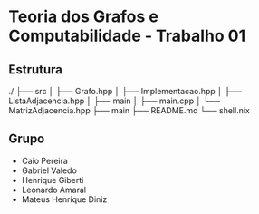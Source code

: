 # Teoria dos Grafos e Computabilidade - Trabalho 01

## Estrutura

./
├── src
│   ├── Grafo.hpp
│   ├── Implementacao.hpp
│   ├── ListaAdjacencia.hpp
│   ├── main
│   ├── main.cpp
│   └── MatrizAdjacencia.hpp
├── main
├── README.md
└── shell.nix

## Grupo

- Caio Pereira
- Gabriel Valedo
- Henrique Giberti
- Leonardo Amaral
- Mateus Henrique Diniz
